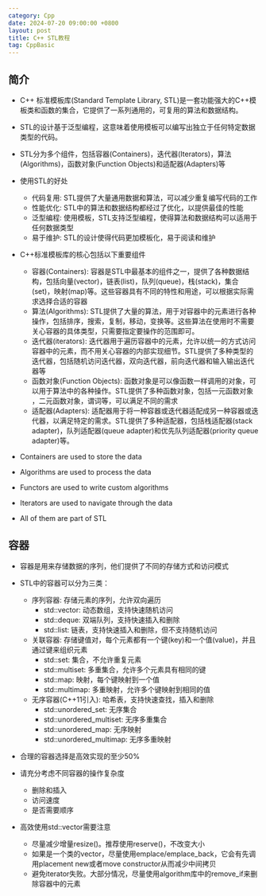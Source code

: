 ```yaml
---
category: Cpp
date: 2024-07-20 09:00:00 +0800
layout: post
title: C++ STL教程
tag: CppBasic
---
```

## 简介

+ C++ 标准模板库(Standard Template Library, STL)是一套功能强大的C++模板类和函数的集合，它提供了一系列通用的，可复用的算法和数据结构。
+ STL的设计基于泛型编程，这意味着使用模板可以编写出独立于任何特定数据类型的代码。
+ STL分为多个组件，包括容器(Containers)，迭代器(Iterators)，算法(Algorithms)，函数对象(Function Objects)和适配器(Adapters)等
+ 使用STL的好处
  + 代码复用: STL提供了大量通用数据和算法，可以减少重复编写代码的工作
  + 性能优化: STL中的算法和数据结构都经过了优化，以提供最佳的性能
  + 泛型编程: 使用模板，STL支持泛型编程，使得算法和数据结构可以适用于任何数据类型
  + 易于维护: STL的设计使得代码更加模板化，易于阅读和维护

+ C++标准模板库的核心包括以下重要组件
  + 容器(Containers): 容器是STL中最基本的组件之一，提供了各种数据结构，包括向量(vector)，链表(list)，队列(queue)，栈(stack)，集合(set)，映射(map)等。这些容器具有不同的特性和用途，可以根据实际需求选择合适的容器
  + 算法(Algorithms): STL提供了大量的算法，用于对容器中的元素进行各种操作，包括排序，搜索，复制，移动，变换等。这些算法在使用时不需要关心容器的具体类型，只需要指定要操作的范围即可。
  + 迭代器(iterators): 迭代器用于遍历容器中的元素，允许以统一的方式访问容器中的元素，而不用关心容器的内部实现细节。STL提供了多种类型的迭代器，包括随机访问迭代器，双向迭代器，前向迭代器和输入输出迭代器等
  + 函数对象(Function Objects): 函数对象是可以像函数一样调用的对象，可以用于算法中的各种操作。STL提供了多种函数对象，包括一元函数对象 ，二元函数对象，谓词等，可以满足不同的需求
  + 适配器(Adapters): 适配器用于将一种容器或迭代器适配成另一种容器或迭代器，以满足特定的需求。STL提供了多种适配器，包括栈适配器(stack adapter)，队列适配器(queue adapter)和优先队列适配器(priority queue adapter)等。

+ Containers are used to store the data
+ Algorithms are used to process the data
+ Functors are used to write custom algorithms
+ Iterators are used to navigate through the data
+ All of them are part of STL

<!--more-->

## 容器

+ 容器是用来存储数据的序列，他们提供了不同的存储方式和访问模式
+ STL中的容器可以分为三类： 
  + 序列容器: 存储元素的序列，允许双向遍历
    + std::vector: 动态数组，支持快速随机访问
    + std::deque: 双端队列，支持快速插入和删除
    + std::list: 链表，支持快速插入和删除，但不支持随机访问
  + 关联容器: 存储键值对，每个元素都有一个键(key)和一个值(value)，并且通过键来组织元素
    + std::set: 集合，不允许重复元素
    + std::multiset: 多重集合，允许多个元素具有相同的键
    + std::map: 映射，每个键映射到一个值
    + std::multimap: 多重映射，允许多个键映射到相同的值
  + 无序容器(C++11引入): 哈希表，支持快速查找，插入和删除
    + std::unordered_set: 无序集合
    + std::unordered_multiset: 无序多重集合
    + std::unordered_map: 无序映射
    + std::unordered_multimap: 无序多重映射

+ 合理的容器选择是高效实现的至少50%
+ 请充分考虑不同容器的操作复杂度
  + 删除和插入
  + 访问速度
  + 是否需要顺序

+ 高效使用std::vector需要注意
  + 尽量减少增量resize()。推荐使用reserve()，不改变大小
  + 如果是一个类的vector，尽量使用emplace/emplace_back，它会有先调用placement new或者move constructor从而减少中间拷贝
  + 避免iterator失败。大部分情况，尽量使用algorithm库中的remove_if来删除容器中的元素